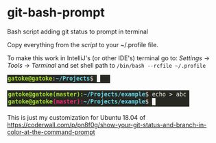 # git-bash-prompt
Bash script adding git status to prompt in terminal

Copy everything from the _script_ to your ~/.profile file.

To make this work in IntelliJ's (or other IDE's) terminal go to:
_Settings_ -> _Tools_ -> _Terminal_ 
and set shell path to `/bin/bash --rcfile ~/.profile`

![no_git_repository](no_git.png "Screen of terminal")

![git_repository](yes_git.png "Screen of terminal")

This is just my customization for Ubuntu 18.04 of https://coderwall.com/p/pn8f0g/show-your-git-status-and-branch-in-color-at-the-command-prompt
